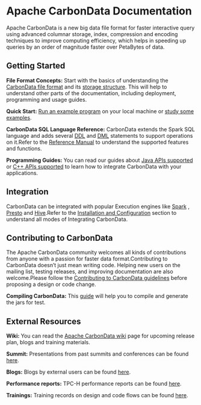 <!--
    Licensed to the Apache Software Foundation (ASF) under one or more 
    contributor license agreements.  See the NOTICE file distributed with
    this work for additional information regarding copyright ownership. 
    The ASF licenses this file to you under the Apache License, Version 2.0
    (the "License"); you may not use this file except in compliance with 
    the License.  You may obtain a copy of the License at

      http://www.apache.org/licenses/LICENSE-2.0
    
    Unless required by applicable law or agreed to in writing, software 
    distributed under the License is distributed on an "AS IS" BASIS, 
    WITHOUT WARRANTIES OR CONDITIONS OF ANY KIND, either express or implied.
    See the License for the specific language governing permissions and 
    limitations under the License.
-->

# Apache CarbonData Documentation



Apache CarbonData is a new big data file format for faster interactive query using advanced columnar storage, index, compression and encoding techniques to improve computing efficiency, which helps in speeding up queries by an order of magnitude faster over PetaBytes of data.



## Getting Started

**File Format Concepts:** Start with the basics of understanding the [CarbonData file format](./file-structure-of-carbondata.md#carbondata-file-format) and its [storage structure](./file-structure-of-carbondata.md). This will help to understand other parts of the documentation, including deployment, programming and usage guides. 

**Quick Start:** [Run an example program](./quick-start-guide.md#installing-and-configuring-carbondata-to-run-locally-with-spark-shell) on your local machine or [study some examples](https://github.com/apache/carbondata/tree/master/examples/spark2/src/main/scala/org/apache/carbondata/examples).

**CarbonData SQL Language Reference:** CarbonData extends the Spark SQL language and adds several [DDL](./ddl-of-carbondata.md) and [DML](./dml-of-carbondata.md) statements to support operations on it.Refer to the [Reference Manual](./language-manual.md) to understand the supported features and functions.

**Programming Guides:** You can read our guides about [Java APIs supported](./sdk-guide.md) or [C++ APIs supported](./csdk-guide.md) to learn how to integrate CarbonData with your applications.



## Integration

CarbonData can be integrated with popular Execution engines like [Spark](./quick-start-guide.md#spark) , [Presto](./quick-start-guide.md#presto) and [Hive](./quick-start-guide.md#hive).Refer to the [Installation and Configuration](./quick-start-guide.md#integration) section to understand all modes of Integrating CarbonData.



## Contributing to CarbonData

The Apache CarbonData community welcomes all kinds of contributions from anyone with a passion for
faster data format.Contributing to CarbonData doesn’t just mean writing code. Helping new users on the mailing list, testing releases, and improving documentation are also welcome.Please follow the [Contributing to CarbonData guidelines](./how-to-contribute-to-apache-carbondata.md) before proposing a design or code change.



**Compiling CarbonData:** This [guide](https://github.com/apache/carbondata/tree/master/build) will help you to compile and generate the jars for test.



## External Resources

**Wiki:** You can read the [Apache CarbonData wiki](https://cwiki.apache.org/confluence/display/CARBONDATA/CarbonData+Home) page for upcoming release plan, blogs and training materials.

**Summit:** Presentations from past summits and conferences can be found [here](https://cwiki.apache.org/confluence/pages/viewpage.action?pageId=66850609).

**Blogs:** Blogs by external users can be found [here](https://cwiki.apache.org/confluence/pages/viewpage.action?pageId=67635497).

**Performance reports:** TPC-H performance reports can be found [here](https://cwiki.apache.org/confluence/display/CARBONDATA/Performance+-+TPCH+Report+of+CarbonData+%281.2+version%29+and+Parquet+on+Spark+Execution+Engine).

**Trainings:** Training records on design and code flows can be found [here](https://cwiki.apache.org/confluence/display/CARBONDATA/CarbonData+Training+Materials).

